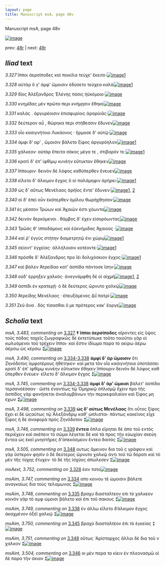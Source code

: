 ```yaml
---
layout: page
title: Manuscript msA, page 48v
---
```


Manuscript msA, page 48v

[![image](http://www.homermultitext.org/iipsrv?OBJ=IIP,1.0&FIF=/project/homer/pyramidal/deepzoom/hmt/vaimg/2017a/VA048VN_0550.tif&WID=100&CVT=JPEG)](http://www.homermultitext.org/ict2/?urn=urn:cite2:hmt:vaimg.2017a:VA048VN_0550)

prev:  [48r](../48r) | next:  [49r](../49r)

## *Iliad* text

*3.327* <a id="3.327"/> ἵπποι ἀερσίποδες καὶ ποικίλα τεύχε' ἔκειτο·[![image](http://www.homermultitext.org/iipsrv?OBJ=IIP,1.0&FIF=/project/homer/pyramidal/deepzoom/hmt/vaimg/2017a/VA048VN_0550.tif&RGN=0.472,0.2269,0.387,0.0361&WID=1000&CVT=JPEG)](http://www.homermultitext.org/ict2/?urn=urn:cite2:hmt:vaimg.2017a:VA048VN_0550@0.472,0.2269,0.387,0.0361)[1](#msA_3.483)

*3.328* <a id="3.328"/> αὐτὰρ ὅ γ' ἀμφ' ὤμοισιν ἐδύσετο τεύχεα καλὰ[![image](http://www.homermultitext.org/iipsrv?OBJ=IIP,1.0&FIF=/project/homer/pyramidal/deepzoom/hmt/vaimg/2017a/VA048VN_0550.tif&RGN=0.479,0.2547,0.367,0.0255&WID=1000&CVT=JPEG)](http://www.homermultitext.org/ict2/?urn=urn:cite2:hmt:vaimg.2017a:VA048VN_0550@0.479,0.2547,0.367,0.0255)[1](#msAext_3.752)

*3.329* <a id="3.329"/> δῖος Ἀλέξανδρος Ἑλένης πόσις ἠϋκόμοιο·[![image](http://www.homermultitext.org/iipsrv?OBJ=IIP,1.0&FIF=/project/homer/pyramidal/deepzoom/hmt/vaimg/2017a/VA048VN_0550.tif&RGN=0.479,0.2742,0.361,0.0255&WID=1000&CVT=JPEG)](http://www.homermultitext.org/ict2/?urn=urn:cite2:hmt:vaimg.2017a:VA048VN_0550@0.479,0.2742,0.361,0.0255)

*3.330* <a id="3.330"/> κνημῖδας μὲν πρῶτα περι κνήμῃσιν ἔθηκε[![image](http://www.homermultitext.org/iipsrv?OBJ=IIP,1.0&FIF=/project/homer/pyramidal/deepzoom/hmt/vaimg/2017a/VA048VN_0550.tif&RGN=0.482,0.2893,0.382,0.0285&WID=1000&CVT=JPEG)](http://www.homermultitext.org/ict2/?urn=urn:cite2:hmt:vaimg.2017a:VA048VN_0550@0.482,0.2893,0.382,0.0285)

*3.331* <a id="3.331"/> καλὰς . ἀργυρέοισιν ἐπισφυρίοις ἀραρύιᾱς·[![image](http://www.homermultitext.org/iipsrv?OBJ=IIP,1.0&FIF=/project/homer/pyramidal/deepzoom/hmt/vaimg/2017a/VA048VN_0550.tif&RGN=0.48,0.3088,0.37,0.0285&WID=1000&CVT=JPEG)](http://www.homermultitext.org/ict2/?urn=urn:cite2:hmt:vaimg.2017a:VA048VN_0550@0.48,0.3088,0.37,0.0285)

*3.332* <a id="3.332"/> δεύτερον αὖ , θώρηκα περι στήθεσσιν ἔδυνεν[![image](http://www.homermultitext.org/iipsrv?OBJ=IIP,1.0&FIF=/project/homer/pyramidal/deepzoom/hmt/vaimg/2017a/VA048VN_0550.tif&RGN=0.475,0.3291,0.373,0.0263&WID=1000&CVT=JPEG)](http://www.homermultitext.org/ict2/?urn=urn:cite2:hmt:vaimg.2017a:VA048VN_0550@0.475,0.3291,0.373,0.0263)

*3.333* <a id="3.333"/> οἷο κασιγνήτοιο Λυκάονος · ἥρμοσε δ' αὐτῷ·[![image](http://www.homermultitext.org/iipsrv?OBJ=IIP,1.0&FIF=/project/homer/pyramidal/deepzoom/hmt/vaimg/2017a/VA048VN_0550.tif&RGN=0.481,0.3486,0.366,0.0263&WID=1000&CVT=JPEG)](http://www.homermultitext.org/ict2/?urn=urn:cite2:hmt:vaimg.2017a:VA048VN_0550@0.481,0.3486,0.366,0.0263)

*3.334* <a id="3.334"/> ἀμφι δ' αρ' , ὤμοισιν βάλετο ξίφος ἀργυρόηλον[![image](http://www.homermultitext.org/iipsrv?OBJ=IIP,1.0&FIF=/project/homer/pyramidal/deepzoom/hmt/vaimg/2017a/VA048VN_0550.tif&RGN=0.486,0.3681,0.36,0.0263&WID=1000&CVT=JPEG)](http://www.homermultitext.org/ict2/?urn=urn:cite2:hmt:vaimg.2017a:VA048VN_0550@0.486,0.3681,0.36,0.0263)[1](#msAim_3.747)

*3.335* <a id="3.335"/> χάλκεον· αὐτὰρ ἔπειτα σάκος μέγα τε , στιβαρόν τε·[![image](http://www.homermultitext.org/iipsrv?OBJ=IIP,1.0&FIF=/project/homer/pyramidal/deepzoom/hmt/vaimg/2017a/VA048VN_0550.tif&RGN=0.487,0.3839,0.404,0.0323&WID=1000&CVT=JPEG)](http://www.homermultitext.org/ict2/?urn=urn:cite2:hmt:vaimg.2017a:VA048VN_0550@0.487,0.3839,0.404,0.0323)[1](#msAim_3.748)

*3.336* <a id="3.336"/> κρατὶ δ' ἐπ' ἰφθίμῳ κυνέην εὔτυκτον ἔθηκεν[![image](http://www.homermultitext.org/iipsrv?OBJ=IIP,1.0&FIF=/project/homer/pyramidal/deepzoom/hmt/vaimg/2017a/VA048VN_0550.tif&RGN=0.493,0.4027,0.369,0.0301&WID=1000&CVT=JPEG)](http://www.homermultitext.org/ict2/?urn=urn:cite2:hmt:vaimg.2017a:VA048VN_0550@0.493,0.4027,0.369,0.0301)

*3.337* <a id="3.337"/> ἵππουριν· δεινὸν δὲ λόφος καθύπερθεν ἔνευεν[![image](http://www.homermultitext.org/iipsrv?OBJ=IIP,1.0&FIF=/project/homer/pyramidal/deepzoom/hmt/vaimg/2017a/VA048VN_0550.tif&RGN=0.486,0.4192,0.386,0.0301&WID=1000&CVT=JPEG)](http://www.homermultitext.org/ict2/?urn=urn:cite2:hmt:vaimg.2017a:VA048VN_0550@0.486,0.4192,0.386,0.0301)

*3.338* <a id="3.338"/> εἵλετο δ' ἄλκιμον ἔγχος ὅ οἱ παλάμηφιν ἀρήρει·[![image](http://www.homermultitext.org/iipsrv?OBJ=IIP,1.0&FIF=/project/homer/pyramidal/deepzoom/hmt/vaimg/2017a/VA048VN_0550.tif&RGN=0.486,0.4395,0.393,0.0263&WID=1000&CVT=JPEG)](http://www.homermultitext.org/ict2/?urn=urn:cite2:hmt:vaimg.2017a:VA048VN_0550@0.486,0.4395,0.393,0.0263)[1](#msAim_3.749)

*3.339* <a id="3.339"/> ὡς δ' αὔτως Μενέλαος ἀρήϊος ἔντε' ἔδυνεν·[![image](http://www.homermultitext.org/iipsrv?OBJ=IIP,1.0&FIF=/project/homer/pyramidal/deepzoom/hmt/vaimg/2017a/VA048VN_0550.tif&RGN=0.481,0.4606,0.368,0.0263&WID=1000&CVT=JPEG)](http://www.homermultitext.org/ict2/?urn=urn:cite2:hmt:vaimg.2017a:VA048VN_0550@0.481,0.4606,0.368,0.0263)[1](#msA_3.746), [2](#msA_3.498)

*3.340* <a id="3.340"/> οἱ δ' ἐπεὶ οὖν ἑκάτερθεν ὁμίλου θωρήχθησαν·[![image](http://www.homermultitext.org/iipsrv?OBJ=IIP,1.0&FIF=/project/homer/pyramidal/deepzoom/hmt/vaimg/2017a/VA048VN_0550.tif&RGN=0.48,0.4763,0.392,0.0301&WID=1000&CVT=JPEG)](http://www.homermultitext.org/ict2/?urn=urn:cite2:hmt:vaimg.2017a:VA048VN_0550@0.48,0.4763,0.392,0.0301)

*3.341* <a id="3.341"/> ἐς μέσσον Τρώων καὶ Ἀχαιῶν ἐστι χόωντο[![image](http://www.homermultitext.org/iipsrv?OBJ=IIP,1.0&FIF=/project/homer/pyramidal/deepzoom/hmt/vaimg/2017a/VA048VN_0550.tif&RGN=0.472,0.4944,0.366,0.0278&WID=1000&CVT=JPEG)](http://www.homermultitext.org/ict2/?urn=urn:cite2:hmt:vaimg.2017a:VA048VN_0550@0.472,0.4944,0.366,0.0278)

*3.342* <a id="3.342"/> δεινὸν δερκόμενοι . θάμβος δ' έχεν εἰσορόωντας[![image](http://www.homermultitext.org/iipsrv?OBJ=IIP,1.0&FIF=/project/homer/pyramidal/deepzoom/hmt/vaimg/2017a/VA048VN_0550.tif&RGN=0.476,0.5116,0.413,0.0331&WID=1000&CVT=JPEG)](http://www.homermultitext.org/ict2/?urn=urn:cite2:hmt:vaimg.2017a:VA048VN_0550@0.476,0.5116,0.413,0.0331)

*3.343* <a id="3.343"/> Τρῶάς θ' ἱπποδάμους καὶ ἐϋκνήμιδας Ἀχαιούς ·[![image](http://www.homermultitext.org/iipsrv?OBJ=IIP,1.0&FIF=/project/homer/pyramidal/deepzoom/hmt/vaimg/2017a/VA048VN_0550.tif&RGN=0.48,0.5282,0.413,0.0331&WID=1000&CVT=JPEG)](http://www.homermultitext.org/ict2/?urn=urn:cite2:hmt:vaimg.2017a:VA048VN_0550@0.48,0.5282,0.413,0.0331)

*3.344* <a id="3.344"/> καί ῥ' ἐγγὺς στήτην διαμετρητῷ ἐνι χώρῳ[![image](http://www.homermultitext.org/iipsrv?OBJ=IIP,1.0&FIF=/project/homer/pyramidal/deepzoom/hmt/vaimg/2017a/VA048VN_0550.tif&RGN=0.485,0.556,0.371,0.0255&WID=1000&CVT=JPEG)](http://www.homermultitext.org/ict2/?urn=urn:cite2:hmt:vaimg.2017a:VA048VN_0550@0.485,0.556,0.371,0.0255)[1](#msA_3.502)

*3.345* <a id="3.345"/> σείοντ' ἐγχείας· ἀλλήλοισιν κοτέοντε·[![image](http://www.homermultitext.org/iipsrv?OBJ=IIP,1.0&FIF=/project/homer/pyramidal/deepzoom/hmt/vaimg/2017a/VA048VN_0550.tif&RGN=0.486,0.5718,0.336,0.0255&WID=1000&CVT=JPEG)](http://www.homermultitext.org/ict2/?urn=urn:cite2:hmt:vaimg.2017a:VA048VN_0550@0.486,0.5718,0.336,0.0255)[1](#msAim_3.750)

*3.346* <a id="3.346"/> πρόσθε δ' Ἀλέξανδρος προ ἵ̈ει δολιχόσκιον ἔγχος·[![image](http://www.homermultitext.org/iipsrv?OBJ=IIP,1.0&FIF=/project/homer/pyramidal/deepzoom/hmt/vaimg/2017a/VA048VN_0550.tif&RGN=0.478,0.5875,0.41,0.0301&WID=1000&CVT=JPEG)](http://www.homermultitext.org/ict2/?urn=urn:cite2:hmt:vaimg.2017a:VA048VN_0550@0.478,0.5875,0.41,0.0301)[1](#msAint_3.504)

*3.347* <a id="3.347"/> καὶ βάλεν Ἀτρείδαο κατ' ἀσπίδα πάντοσε ἴσην·[![image](http://www.homermultitext.org/iipsrv?OBJ=IIP,1.0&FIF=/project/homer/pyramidal/deepzoom/hmt/vaimg/2017a/VA048VN_0550.tif&RGN=0.49,0.6078,0.391,0.0301&WID=1000&CVT=JPEG)](http://www.homermultitext.org/ict2/?urn=urn:cite2:hmt:vaimg.2017a:VA048VN_0550@0.49,0.6078,0.391,0.0301)

*3.348* <a id="3.348"/> οὐδ' έρρηξεν χαλκὸς· ἀνεγνάμφθη δέ οἱ αἰχμὴ[![image](http://www.homermultitext.org/iipsrv?OBJ=IIP,1.0&FIF=/project/homer/pyramidal/deepzoom/hmt/vaimg/2017a/VA048VN_0550.tif&RGN=0.487,0.6266,0.391,0.0301&WID=1000&CVT=JPEG)](http://www.homermultitext.org/ict2/?urn=urn:cite2:hmt:vaimg.2017a:VA048VN_0550@0.487,0.6266,0.391,0.0301)[1](#msA_3.505), [2](#msAim_3.751)

*3.349* <a id="3.349"/> ἀσπίδι ἐν κρατερῇ· ὁ δὲ δεύτερος ὤρνυτο χαλκῷ[![image](http://www.homermultitext.org/iipsrv?OBJ=IIP,1.0&FIF=/project/homer/pyramidal/deepzoom/hmt/vaimg/2017a/VA048VN_0550.tif&RGN=0.482,0.6439,0.418,0.0301&WID=1000&CVT=JPEG)](http://www.homermultitext.org/ict2/?urn=urn:cite2:hmt:vaimg.2017a:VA048VN_0550@0.482,0.6439,0.418,0.0301)

*3.350* <a id="3.350"/> Ἀτρείδης Μενέλαος · ἐπευξάμενος Διῒ πατρί·[![image](http://www.homermultitext.org/iipsrv?OBJ=IIP,1.0&FIF=/project/homer/pyramidal/deepzoom/hmt/vaimg/2017a/VA048VN_0550.tif&RGN=0.478,0.6627,0.397,0.0301&WID=1000&CVT=JPEG)](http://www.homermultitext.org/ict2/?urn=urn:cite2:hmt:vaimg.2017a:VA048VN_0550@0.478,0.6627,0.397,0.0301)

*3.351* <a id="3.351"/> Ζεῦ ἄνα . δὸς τίσασθαι ὅ με πρότερος κακ' ἔοργε[![image](http://www.homermultitext.org/iipsrv?OBJ=IIP,1.0&FIF=/project/homer/pyramidal/deepzoom/hmt/vaimg/2017a/VA048VN_0550.tif&RGN=0.475,0.6784,0.417,0.0383&WID=1000&CVT=JPEG)](http://www.homermultitext.org/ict2/?urn=urn:cite2:hmt:vaimg.2017a:VA048VN_0550@0.475,0.6784,0.417,0.0383)

## *Scholia* text

*msA, 3.483, commenting on* [3.327](#3.327)  <a id="msA_3.483"/> **‡ ἵπποι ἀερσίποδες** αἵροντες εἰς ὕψος τοὺς πόδας ταχεῖς ζωγραφικῶς δὲ ἐκτετύπωκε τοῦτο τοιοῦτοι γὰρ οἱ κωλυόμενοι τοῦ τρέχειν ἵπποι· καὶ ἔστιν ἰδίωμα παρα τὸ αείρω ἀέρω ἀέρσω ὡς κέρσω ⁑[![image](http://www.homermultitext.org/iipsrv?OBJ=IIP,1.0&FIF=/project/homer/pyramidal/deepzoom/hmt/vaimg/2017a/VA048VN_0550.tif&RGN=0.22494473,0.12697095,0.60906411,0.03651452&WID=1000&CVT=JPEG)](http://www.homermultitext.org/ict2/?urn=urn:cite2:hmt:vaimg.2017a:VA048VN_0550@0.22494473,0.12697095,0.60906411,0.03651452)

*msA, 3.490, commenting on* [3.334-3.338](#3.334-3.338)  <a id="msA_3.490"/> **ἀμφὶ δ' ὰρ ὤμοισιν** ὅτι Ζηνόδοτος ἀμφοτέρους ἠθέτηκεν· καὶ μετα τὸν οἷο κασιγνήτοιο ὑποτάσσει κρατὶ δ' ἐπ' ἰφθίμῳ κυνέην εὔτυκτον ἔθηκεν ἵππουριν δεινὸν δὲ λόφος καθ ὕπερθεν ἔνευεν· εἵλετο δ' ἄλκιμον ἔγχος ⁑[![image](http://www.homermultitext.org/iipsrv?OBJ=IIP,1.0&FIF=/project/homer/pyramidal/deepzoom/hmt/vaimg/2017a/VA048VN_0550.tif&RGN=0.20449521,0.35297372,0.21223287,0.08132780&WID=1000&CVT=JPEG)](http://www.homermultitext.org/ict2/?urn=urn:cite2:hmt:vaimg.2017a:VA048VN_0550@0.20449521,0.35297372,0.21223287,0.08132780)

*msA, 3.745, commenting on* [3.334-3.338](#3.334-3.338)  <a id="msA_3.745"/> **ἀμφὶ δ' ὰρ' ὤμοισι** βάλετ' ἀσπίδα τερσανόὲσσαν · ὥστε ἐναντίως τῷ Ὁμηρικῷ ὁπλισμῷ ἔχειν προ τῆς ἀσπίδος γὰρ φανήσεται ἀναλαμβάνων τὴν περικεφαλαίαν καὶ ξίφος μη εχων ⁑[![image](http://www.homermultitext.org/iipsrv?OBJ=IIP,1.0&FIF=/project/homer/pyramidal/deepzoom/hmt/vaimg/2017a/VA048VN_0550.tif&RGN=0.20486367,0.43513140,0.22844510,0.07053942&WID=1000&CVT=JPEG)](http://www.homermultitext.org/ict2/?urn=urn:cite2:hmt:vaimg.2017a:VA048VN_0550@0.20486367,0.43513140,0.22844510,0.07053942)

*msA, 3.498, commenting on* [3.339](#3.339)  <a id="msA_3.498"/> **ὡς δ' αύτως Μενέλαος** ὅτι οὗτος ξίφος ἔχει εἰ δὲ ὡςαύτως τῷ Ἀλεξάνδρῳ καθ' ώπλισται· πάντως κακεῖνος εἶχε ξίφος ἡ δὲ ἀναφορὰ πρὸς Ζηνόδοτον ⁑[![image](http://www.homermultitext.org/iipsrv?OBJ=IIP,1.0&FIF=/project/homer/pyramidal/deepzoom/hmt/vaimg/2017a/VA048VN_0550.tif&RGN=0.21296979,0.50511757,0.21296979,0.06887967&WID=1000&CVT=JPEG)](http://www.homermultitext.org/ict2/?urn=urn:cite2:hmt:vaimg.2017a:VA048VN_0550@0.21296979,0.50511757,0.21296979,0.06887967)

*msA, 3.746, commenting on* [3.339](#3.339)  <a id="msA_3.746"/> **ἔντεα** ὅπλα εἴρηται δὲ ἀπο τοῦ εντὸς περιέχειν καὶ σκέπειν τὸ σῶμα λέγεται δὲ καὶ τὰ προς τὴν εὐωχίαν σκεύη ἔντεα ὡς ἐκεῖ μνηστῆρες δ'ἀπεκόσμεον ἔντεα δαιτός ⁑[![image](http://www.homermultitext.org/iipsrv?OBJ=IIP,1.0&FIF=/project/homer/pyramidal/deepzoom/hmt/vaimg/2017a/VA048VN_0550.tif&RGN=0.21518055,0.62461964,0.20965365,0.06417704&WID=1000&CVT=JPEG)](http://www.homermultitext.org/ict2/?urn=urn:cite2:hmt:vaimg.2017a:VA048VN_0550@0.21518055,0.62461964,0.20965365,0.06417704)

*msA, 3.505, commenting on* [3.348](#3.348)  <a id="msA_3.505"/> ουτως ἄμεινον δια τοῦ ς γράφειν καὶ γὰρ ὕστερον φησὶν ὁ δὲ δεύτερος ὤρνυτο χαλκῷ ἀντι τοῦ τῶ δόρατι καὶ τὸ μὲν τῆς τύχης ἔτυχεν· τὸ δὲ τῆς ἰσχύος ἀπώλεσεν ⁑[![image](http://www.homermultitext.org/iipsrv?OBJ=IIP,1.0&FIF=/project/homer/pyramidal/deepzoom/hmt/vaimg/2017a/VA048VN_0550.tif&RGN=0.21370671,0.68077455,0.21186441,0.07413555&WID=1000&CVT=JPEG)](http://www.homermultitext.org/ict2/?urn=urn:cite2:hmt:vaimg.2017a:VA048VN_0550@0.21370671,0.68077455,0.21186441,0.07413555)

*msAext, 3.752, commenting on* [3.328](#3.328)  <a id="msAext_3.752"/> ἐαν τατο[![image](http://www.homermultitext.org/iipsrv?OBJ=IIP,1.0&FIF=/project/homer/pyramidal/deepzoom/hmt/vaimg/2017a/VA048VN_0550.tif&RGN=0.12951363,0.25919779,0.04458364,0.01493776&WID=1000&CVT=JPEG)](http://www.homermultitext.org/ict2/?urn=urn:cite2:hmt:vaimg.2017a:VA048VN_0550@0.12951363,0.25919779,0.04458364,0.01493776)

*msAim, 3.747, commenting on* [3.334](#3.334)  <a id="msAim_3.747"/> απο κοινου τὲ ὠμοισιν βάλετε αναγκαίως δια τοὺς τελαμωνας ⁑[![image](http://www.homermultitext.org/iipsrv?OBJ=IIP,1.0&FIF=/project/homer/pyramidal/deepzoom/hmt/vaimg/2017a/VA048VN_0550.tif&RGN=0.41709654,0.38091286,0.04882093,0.03734440&WID=1000&CVT=JPEG)](http://www.homermultitext.org/ict2/?urn=urn:cite2:hmt:vaimg.2017a:VA048VN_0550@0.41709654,0.38091286,0.04882093,0.03734440)

*msAim, 3.748, commenting on* [3.335](#3.335)  <a id="msAim_3.748"/> βραχυ διασταλτεον επι τὸ χαλκεον κοινὸν γὰρ τὸ αμφ ώμοισι βάλετο καὶ ἐπι τοῦ σακους ⁑[![image](http://www.homermultitext.org/iipsrv?OBJ=IIP,1.0&FIF=/project/homer/pyramidal/deepzoom/hmt/vaimg/2017a/VA048VN_0550.tif&RGN=0.41562270,0.41811895,0.05047900,0.07109267&WID=1000&CVT=JPEG)](http://www.homermultitext.org/ict2/?urn=urn:cite2:hmt:vaimg.2017a:VA048VN_0550@0.41562270,0.41811895,0.05047900,0.07109267)

*msAim, 3.749, commenting on* [3.338](#3.338)  <a id="msAim_3.749"/> ἐν άλλω εἴλετο δ‘άλκιμον ἔγχος ἀκαχμένον ὀξέϊ χαλκῷ ⁑[![image](http://www.homermultitext.org/iipsrv?OBJ=IIP,1.0&FIF=/project/homer/pyramidal/deepzoom/hmt/vaimg/2017a/VA048VN_0550.tif&RGN=0.42925571,0.49308437,0.05582167,0.03706777&WID=1000&CVT=JPEG)](http://www.homermultitext.org/ict2/?urn=urn:cite2:hmt:vaimg.2017a:VA048VN_0550@0.42925571,0.49308437,0.05582167,0.03706777)

*msAim, 3.750, commenting on* [3.345](#3.345)  <a id="msAim_3.750"/> βραχὺ διασταλτέον ἐπι τὸ ἐγκείας ⁑[![image](http://www.homermultitext.org/iipsrv?OBJ=IIP,1.0&FIF=/project/homer/pyramidal/deepzoom/hmt/vaimg/2017a/VA048VN_0550.tif&RGN=0.42704495,0.58381743,0.05305822,0.03969571&WID=1000&CVT=JPEG)](http://www.homermultitext.org/ict2/?urn=urn:cite2:hmt:vaimg.2017a:VA048VN_0550@0.42704495,0.58381743,0.05305822,0.03969571)

*msAim, 3.751, commenting on* [3.348](#3.348)  <a id="msAim_3.751"/> οὕτως ᾿Αρίσταρχος ἄλλοι δὲ δια τοῦ ν χαλκον ⁑[![image](http://www.homermultitext.org/iipsrv?OBJ=IIP,1.0&FIF=/project/homer/pyramidal/deepzoom/hmt/vaimg/2017a/VA048VN_0550.tif&RGN=0.43165070,0.63485477,0.05821665,0.03084371&WID=1000&CVT=JPEG)](http://www.homermultitext.org/ict2/?urn=urn:cite2:hmt:vaimg.2017a:VA048VN_0550@0.43165070,0.63485477,0.05821665,0.03084371)

*msAint, 3.504, commenting on* [3.346](#3.346)  <a id="msAint_3.504"/> οι μὲν παρα το κίειν ἐν πλεονασμῶ οἱ δὲ παρα τὴν σκιαν ⁑[![image](http://www.homermultitext.org/iipsrv?OBJ=IIP,1.0&FIF=/project/homer/pyramidal/deepzoom/hmt/vaimg/2017a/VA048VN_0550.tif&RGN=0.81650700,0.57579530,0.08179808,0.01659751&WID=1000&CVT=JPEG)](http://www.homermultitext.org/ict2/?urn=urn:cite2:hmt:vaimg.2017a:VA048VN_0550@0.81650700,0.57579530,0.08179808,0.01659751)
